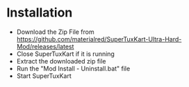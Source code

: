 # Installation
- Download the Zip File from https://github.com/materialred/SuperTuxKart-Ultra-Hard-Mod/releases/latest
- Close SuperTuxKart if it is running
- Extract the downloaded zip file
- Run the "Mod Install - Uninstall.bat" file
- Start SuperTuxKart
